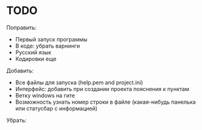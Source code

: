 TODO
====
Поправить:
* Первый запуск программы
* В коде: убрать варнинги
* Русский язык
* Кодировки еще


Добавить:
* Все файлы для запуска (help.pem and project.ini)
* Интерфейс: добавить при создании проекта пояснения к пунктам
* Ветку windows на гите
* Возможность узнать номер строки в файле (какая-нибудь панелька или статусбар с информацией)

Убрать:
